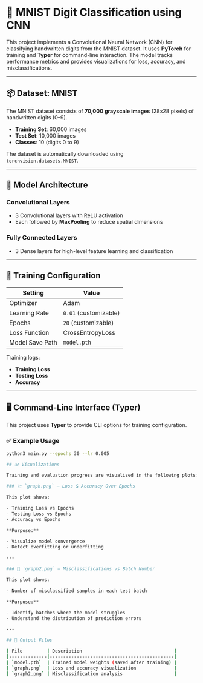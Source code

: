 # 🧠 MNIST Digit Classification using CNN

This project implements a Convolutional Neural Network (CNN) for classifying handwritten digits from the MNIST dataset. It uses **PyTorch** for training and **Typer** for command-line interaction. The model tracks performance metrics and provides visualizations for loss, accuracy, and misclassifications.

---

## 📦 Dataset: MNIST

The MNIST dataset consists of **70,000 grayscale images** (28x28 pixels) of handwritten digits (0–9).

- **Training Set**: 60,000 images  
- **Test Set**: 10,000 images  
- **Classes**: 10 (digits 0 to 9)

The dataset is automatically downloaded using `torchvision.datasets.MNIST`.

---

## 🧠 Model Architecture

### Convolutional Layers
- 3 Convolutional layers with ReLU activation
- Each followed by **MaxPooling** to reduce spatial dimensions

### Fully Connected Layers
- 3 Dense layers for high-level feature learning and classification

---

## 🔧 Training Configuration

| Setting          | Value                     |
|------------------|---------------------------|
| Optimizer        | Adam                      |
| Learning Rate    | `0.01` (customizable)     |
| Epochs           | `20` (customizable)       |
| Loss Function    | CrossEntropyLoss          |
| Model Save Path  | `model.pth`               |

Training logs:
- **Training Loss**
- **Testing Loss**
- **Accuracy**

---

## 🖥️ Command-Line Interface (Typer)

This project uses **Typer** to provide CLI options for training configuration.

### ✅ Example Usage

```bash
python3 main.py --epochs 30 --lr 0.005

## 📊 Visualizations

Training and evaluation progress are visualized in the following plots:

### 📈 `graph.png` — Loss & Accuracy Over Epochs

This plot shows:

- Training Loss vs Epochs  
- Testing Loss vs Epochs  
- Accuracy vs Epochs  

**Purpose:**

- Visualize model convergence  
- Detect overfitting or underfitting  

---

### 🧾 `graph2.png` — Misclassifications vs Batch Number

This plot shows:

- Number of misclassified samples in each test batch  

**Purpose:**

- Identify batches where the model struggles  
- Understand the distribution of prediction errors  

---

## 💾 Output Files

| File         | Description                                  |
|--------------|----------------------------------------------|
| `model.pth`  | Trained model weights (saved after training) |
| `graph.png`  | Loss and accuracy visualization              |
| `graph2.png` | Misclassification analysis                   |

